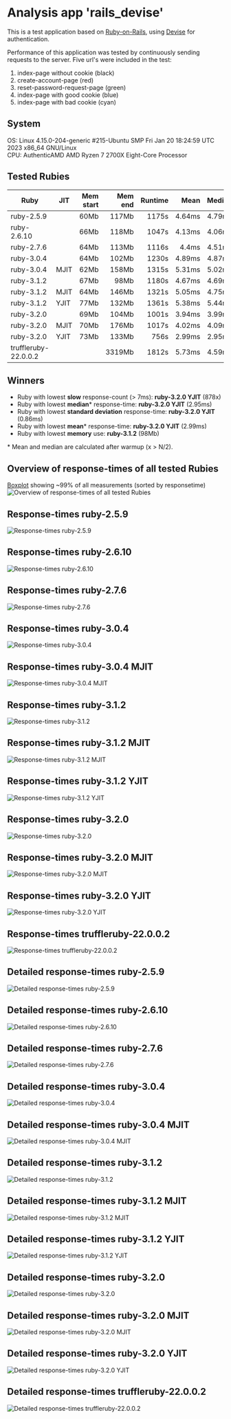 # Analysis app 'rails_devise'
This is a test application based on [Ruby-on-Rails](https://rubyonrails.org/),
using [Devise](https://github.com/heartcombo/devise) for authentication.

Performance of this application was tested by continuously sending requests to the server.
Five url's were included in the test:

1. index-page without cookie (black)
2. create-account-page (red)
3. reset-password-request-page (green)
4. index-page with good cookie (blue)
5. index-page with bad cookie (cyan)

## System
OS: Linux 4.15.0-204-generic #215-Ubuntu SMP Fri Jan 20 18:24:59 UTC 2023 x86_64 GNU/Linux  
CPU: AuthenticAMD AMD Ryzen 7 2700X Eight-Core Processor  

## Tested Rubies
| Ruby                      | JIT  | Mem start |   Mem end |   Runtime |      Mean |    Median |   Std.Dev |     Slow |   Errors |        N |  GC runs |
| ------------------------- | ---- | --------: | --------: | --------: | --------: | --------: | --------: |--------: | -------: | -------: | -------: |
| ruby-2.5.9                |      |      60Mb |     117Mb |     1175s |    4.64ms |    4.79ms |    1.31ms |     5708 |        0 |   750000 |       55 |
| ruby-2.6.10               |      |      66Mb |     118Mb |     1047s |    4.13ms |    4.06ms |    1.79ms |    40685 |        0 |   750000 |       49 |
| ruby-2.7.6                |      |      64Mb |     113Mb |     1116s |     4.4ms |    4.51ms |    1.32ms |     5129 |        0 |   750000 |       49 |
| ruby-3.0.4                |      |      64Mb |     102Mb |     1230s |    4.89ms |    4.87ms |    1.99ms |    32397 |        0 |   750000 |      412 |
| ruby-3.0.4                | MJIT |      62Mb |     158Mb |     1315s |    5.31ms |    5.02ms |    3.02ms |    45018 |        0 |   750000 |     1368 |
| ruby-3.1.2                |      |      67Mb |      98Mb |     1180s |    4.67ms |    4.69ms |    2.08ms |    14242 |        0 |   750000 |      545 |
| ruby-3.1.2                | MJIT |      64Mb |     146Mb |     1321s |    5.05ms |    4.75ms |    3.62ms |    43959 |        0 |   750000 |     2131 |
| ruby-3.1.2                | YJIT |      77Mb |     132Mb |     1361s |    5.38ms |    5.44ms |    1.98ms |    41548 |        0 |   750000 |      226 |
| ruby-3.2.0                |      |      69Mb |     104Mb |     1001s |    3.94ms |    3.99ms |    0.97ms |     2372 |        0 |   750000 |       79 |
| ruby-3.2.0                | MJIT |      70Mb |     176Mb |     1017s |    4.02ms |    4.09ms |    1.44ms |     1688 |        0 |   750000 |       16 |
| ruby-3.2.0                | YJIT |      73Mb |     133Mb |      756s |    2.99ms |    2.95ms |    0.86ms |      878 |        0 |   750000 |       65 |
| truffleruby-22.0.0.2      |      |           |    3319Mb |     1812s |    5.73ms |    4.59ms |   33.92ms |    96883 |        0 |   750000 |      121 |

## Winners

- Ruby with lowest __slow__ response-count (> 7ms): __ruby-3.2.0 YJIT__ (878x)
- Ruby with lowest __median__* response-time: __ruby-3.2.0 YJIT__ (2.95ms)
- Ruby with lowest __standard deviation__ response-time: __ruby-3.2.0 YJIT__ (0.86ms)
- Ruby with lowest __mean__* response-time: __ruby-3.2.0 YJIT__ (2.99ms)
- Ruby with lowest __memory__ use: __ruby-3.1.2__ (98Mb)

\* Mean and median are calculated after warmup (x > N/2).

## Overview of response-times of all tested Rubies
[Boxplot](https://en.wikipedia.org/wiki/Box_plot) showing ~99% of all measurements (sorted by responsetime)
![Overview of response-times of all tested Rubies](/data/rails_devise_25_32/plots/rails_devise_0_overview.png "Overview of response-times of all tested Rubies")

## Response-times ruby-2.5.9
![Response-times ruby-2.5.9](/data/rails_devise_25_32/plots/rails_devise_1_ruby-2.5.9.png "Response-times ruby-2.5.9")

## Response-times ruby-2.6.10
![Response-times ruby-2.6.10](/data/rails_devise_25_32/plots/rails_devise_1_ruby-2.6.10.png "Response-times ruby-2.6.10")

## Response-times ruby-2.7.6
![Response-times ruby-2.7.6](/data/rails_devise_25_32/plots/rails_devise_1_ruby-2.7.6.png "Response-times ruby-2.7.6")

## Response-times ruby-3.0.4
![Response-times ruby-3.0.4](/data/rails_devise_25_32/plots/rails_devise_1_ruby-3.0.4.png "Response-times ruby-3.0.4")

## Response-times ruby-3.0.4 MJIT
![Response-times ruby-3.0.4 MJIT](/data/rails_devise_25_32/plots/rails_devise_1_ruby-3.0.4%20MJIT.png "Response-times ruby-3.0.4 MJIT")

## Response-times ruby-3.1.2
![Response-times ruby-3.1.2](/data/rails_devise_25_32/plots/rails_devise_1_ruby-3.1.2.png "Response-times ruby-3.1.2")

## Response-times ruby-3.1.2 MJIT
![Response-times ruby-3.1.2 MJIT](/data/rails_devise_25_32/plots/rails_devise_1_ruby-3.1.2%20MJIT.png "Response-times ruby-3.1.2 MJIT")

## Response-times ruby-3.1.2 YJIT
![Response-times ruby-3.1.2 YJIT](/data/rails_devise_25_32/plots/rails_devise_1_ruby-3.1.2%20YJIT.png "Response-times ruby-3.1.2 YJIT")

## Response-times ruby-3.2.0
![Response-times ruby-3.2.0](/data/rails_devise_25_32/plots/rails_devise_1_ruby-3.2.0.png "Response-times ruby-3.2.0")

## Response-times ruby-3.2.0 MJIT
![Response-times ruby-3.2.0 MJIT](/data/rails_devise_25_32/plots/rails_devise_1_ruby-3.2.0%20MJIT.png "Response-times ruby-3.2.0 MJIT")

## Response-times ruby-3.2.0 YJIT
![Response-times ruby-3.2.0 YJIT](/data/rails_devise_25_32/plots/rails_devise_1_ruby-3.2.0%20YJIT.png "Response-times ruby-3.2.0 YJIT")

## Response-times truffleruby-22.0.0.2
![Response-times truffleruby-22.0.0.2](/data/rails_devise_25_32/plots/rails_devise_1_truffleruby-22.0.0.2.png "Response-times truffleruby-22.0.0.2")

## Detailed response-times ruby-2.5.9
![Detailed response-times ruby-2.5.9](/data/rails_devise_25_32/plots/rails_devise_2_ruby-2.5.9.png "Detailed response-times ruby-2.5.9")

## Detailed response-times ruby-2.6.10
![Detailed response-times ruby-2.6.10](/data/rails_devise_25_32/plots/rails_devise_2_ruby-2.6.10.png "Detailed response-times ruby-2.6.10")

## Detailed response-times ruby-2.7.6
![Detailed response-times ruby-2.7.6](/data/rails_devise_25_32/plots/rails_devise_2_ruby-2.7.6.png "Detailed response-times ruby-2.7.6")

## Detailed response-times ruby-3.0.4
![Detailed response-times ruby-3.0.4](/data/rails_devise_25_32/plots/rails_devise_2_ruby-3.0.4.png "Detailed response-times ruby-3.0.4")

## Detailed response-times ruby-3.0.4 MJIT
![Detailed response-times ruby-3.0.4 MJIT](/data/rails_devise_25_32/plots/rails_devise_2_ruby-3.0.4%20MJIT.png "Detailed response-times ruby-3.0.4 MJIT")

## Detailed response-times ruby-3.1.2
![Detailed response-times ruby-3.1.2](/data/rails_devise_25_32/plots/rails_devise_2_ruby-3.1.2.png "Detailed response-times ruby-3.1.2")

## Detailed response-times ruby-3.1.2 MJIT
![Detailed response-times ruby-3.1.2 MJIT](/data/rails_devise_25_32/plots/rails_devise_2_ruby-3.1.2%20MJIT.png "Detailed response-times ruby-3.1.2 MJIT")

## Detailed response-times ruby-3.1.2 YJIT
![Detailed response-times ruby-3.1.2 YJIT](/data/rails_devise_25_32/plots/rails_devise_2_ruby-3.1.2%20YJIT.png "Detailed response-times ruby-3.1.2 YJIT")

## Detailed response-times ruby-3.2.0
![Detailed response-times ruby-3.2.0](/data/rails_devise_25_32/plots/rails_devise_2_ruby-3.2.0.png "Detailed response-times ruby-3.2.0")

## Detailed response-times ruby-3.2.0 MJIT
![Detailed response-times ruby-3.2.0 MJIT](/data/rails_devise_25_32/plots/rails_devise_2_ruby-3.2.0%20MJIT.png "Detailed response-times ruby-3.2.0 MJIT")

## Detailed response-times ruby-3.2.0 YJIT
![Detailed response-times ruby-3.2.0 YJIT](/data/rails_devise_25_32/plots/rails_devise_2_ruby-3.2.0%20YJIT.png "Detailed response-times ruby-3.2.0 YJIT")

## Detailed response-times truffleruby-22.0.0.2
![Detailed response-times truffleruby-22.0.0.2](/data/rails_devise_25_32/plots/rails_devise_2_truffleruby-22.0.0.2.png "Detailed response-times truffleruby-22.0.0.2")

